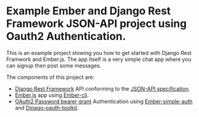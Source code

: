 # Example Ember and Django Rest Framework JSON-API project using Oauth2 Authentication.

This is an example project stowing you how to get started with Django Rest Framwork and Ember.js. The app itself is a very simple chat app where you can signup then post some messages.

The components of this project are:
 - [Django Rest Framework](http://www.django-rest-framework.org/) API conforming to the [JSON-API specification](http://jsonapi.org/).
 - [Ember.js](http://emberjs.com/) app using [Ember-cli](http://ember-cli.com/).
 - [OAuth2 Password bearer grant](https://tools.ietf.org/html/rfc6749#section-2.3.1) Authentication using [Ember-simple-auth](https://github.com/simplabs/ember-simple-auth) and [Djnago-oauth-toolkit](https://github.com/evonove/django-oauth-toolkit).
